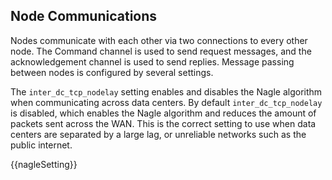 ## Node Communications

Nodes communicate with each other via two connections to every other node. The Command channel is used to send request messages, and the acknowledgement channel is used to send replies. Message passing between nodes is configured by several settings.

The `inter_dc_tcp_nodelay` setting enables and disables the Nagle algorithm when communicating across data centers. By default `inter_dc_tcp_nodelay` is disabled, which enables the Nagle algorithm and reduces the amount of packets sent across the WAN. This is the correct setting to use when data centers are separated by a large lag, or unreliable networks such as the public internet.


{{nagleSetting}}
